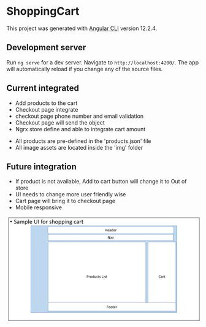 # ShoppingCart

This project was generated with [Angular CLI](https://github.com/angular/angular-cli) version 12.2.4.

## Development server

Run `ng serve` for a dev server. Navigate to `http://localhost:4200/`. The app will automatically reload if you change any of the source files.





## Current integrated
<p>

* Add products to the cart
* Checkout page integrate
* checkout page phone number and email validation
* Checkout page will send the object
* Ngrx store define and able to integrate cart amount
<p>


* All products are pre-defined in the 'products.json' file
* All image assets are located inside the 'img' folder 


## Future integration

<p>

* If product is not available, Add to cart button will change it to Out of store
* UI needs to change more user friendly wise
* Cart page will bring it to checkout page
* Mobile responsive
<p>

![alt text](https://github.com/rbasehewa/ShoppingCart/blob/master/src/assets/img/layout.jpg)